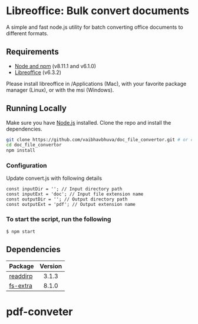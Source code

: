 # Libreoffice: Bulk convert documents

A simple and fast node.js utility for batch converting office documents to different formats.

## Requirements

- [Node and npm](https://nodejs.org) (v8.11.1 and v6.1.0)
- [Libreoffice](https://www.libreoffice.org/) (v6.3.2)

Please install libreoffice in /Applications (Mac), with your favorite package manager (Linux), or with the msi (Windows).

## Running Locally

Make sure you have [Node.js](http://nodejs.org/) installed.
Clone the repo and install the dependencies.

```sh
git clone https://github.com/vaibhavbhuva/doc_file_convertor.git # or clone your own fork
cd doc_file_convertor
npm install
```

### Configuration

Update convert.js with following details

``` 
const inputDir = ''; // Input directory path 
const inputExt = 'doc'; // Input file extension name
const outputDir = ''; // Output directory path
const outputExt = 'pdf'; // Output extension name
```

###  To start the script, run the following

    $ npm start

## Dependencies

Package | Version
--- |:---:
[readdirp](https://www.npmjs.com/package/readdirp) | 3.1.3
[fs-extra](https://www.npmjs.com/package/fs-extra) | 8.1.0
# pdf-conveter
